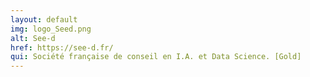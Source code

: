```yaml
---
layout: default
img: logo_Seed.png
alt: See-d
href: https://see-d.fr/
qui: Société française de conseil en I.A. et Data Science. [Gold]
---
```

